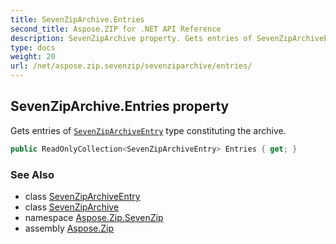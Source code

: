 ```yaml
---
title: SevenZipArchive.Entries
second_title: Aspose.ZIP for .NET API Reference
description: SevenZipArchive property. Gets entries of SevenZipArchiveEntry type constituting the archive
type: docs
weight: 20
url: /net/aspose.zip.sevenzip/sevenziparchive/entries/
---
```

## SevenZipArchive.Entries property

Gets entries of [`SevenZipArchiveEntry`](../../sevenziparchiveentry/) type constituting the archive.

```csharp
public ReadOnlyCollection<SevenZipArchiveEntry> Entries { get; }
```

### See Also

* class [SevenZipArchiveEntry](../../sevenziparchiveentry/)
* class [SevenZipArchive](../)
* namespace [Aspose.Zip.SevenZip](../../sevenziparchive/)
* assembly [Aspose.Zip](../../../)


